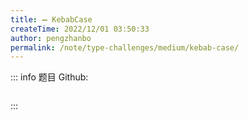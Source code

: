 ```yaml
---
title: ➖ KebabCase
createTime: 2022/12/01 03:50:33
author: pengzhanbo
permalink: /note/type-challenges/medium/kebab-case/
---
```


::: info 题目
Github: []()

```ts
```
:::
